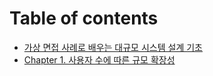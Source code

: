 # Table of contents

* [가상 면접 사례로 배우는 대규모 시스템 설계 기초](README.md)
* [Chapter 1. 사용자 수에 따른 규모 확장성](chapter-1..md)
